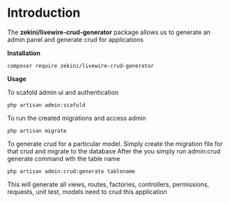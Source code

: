 
# Introduction

  

The **zekini/livewire-crud-generator** package allows us to generate an admin panel and generate crud for applications

  

**Installation**

    composer require zekini/livewire-crud-generator



**Usage**

To scafold admin ui and authentication


    php artisan admin:scafold


To run the created migrations and access admin 

    php artisan migrate

To generate crud for a particular model. Simply create the migration file for that crud and migrate to the database
After the you simply run admin:crud generate command wth the table name

    php artisan admin:crud:generate tablename

This will generate all views, routes, factories, controllers, permissions, requests, unit test, models need to crud this application

